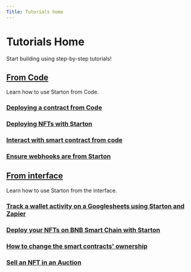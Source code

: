 ```yaml
---
Title: Tutorials home
---
```

# Tutorials Home

Start building using step-by-step tutorials!

<div class="row is-multiline">


<div class="col col--6">
<a class="button-card button-card--vertical" href="/docs/Tutorials/deploy-a-contract-from-code"><h2>From Code</h2></a>
<div class="button-card__inner">
<p>Learn how to use Starton from Code.</p>
<a class="button-card button-card--vertical" href="/docs/Tutorials/deploy-a-contract-from-code"><h3>Deploying a contract from Code</h3></a>
<a class="button-card button-card--vertical" href="/docs/Tutorials/deploy-Nfts-with-Starton"><h3>Deploying NFTs with Starton</h3></a>
<a class="button-card button-card--vertical" href="/docs/Tutorials/interact-from-code"><h3>Interact with smart contract from code</h3></a>
<a class="button-card button-card--vertical" href="/docs/Tutorials/how-to-ensure-notifys-webhooks-are-from-starton"><h3>Ensure webhooks are from Starton</h3></a>

</div>

</div>

<div class="col col--6">
<a class="button-card button-card--vertical" href="/docs/getting-started"><h2>From interface</h2></a>
<div class="button-card__inner">
<p>Learn how to use Starton from the interface.</p>
<a class="button-card button-card--vertical" href="/docs/Tutorials/track-wallet-activity"><h3>Track a wallet activity on a Googlesheets using Starton and Zapier</h3></a>
<a class="button-card button-card--vertical" href="/docs/Tutorials/getting-started"><h3>Deploy your NFTs on BNB Smart Chain with Starton</h3></a>
<a class="button-card button-card--vertical" href="/docs/Tutorials/deploy-Nfts-with-Binance"><h3>How to change the smart contracts' ownership</h3></a>
<a class="button-card button-card--vertical" href="/docs/Tutorials/create-an-NFT-auction"><h3>Sell an NFT in an Auction</h3></a>

</div></div>

</div>
